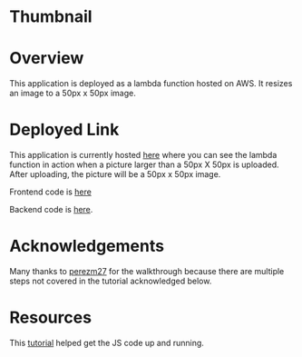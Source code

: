 # Thumbnail

# Overview

This application is deployed as a lambda function hosted on AWS. It resizes an image to a 50px x 50px image.

# Deployed Link

This application is currently hosted [here](http://alltasks.s3-website-us-west-2.amazonaws.com) where you can see the lambda function in action when a picture larger than a 50px X 50px is uploaded. After uploading, the picture will be a 50px x 50px image.

Frontend code is [here](https://github.com/hotandfresh/taskmaster-frontend)

Backend code is [here](https://github.com/hotandfresh/taskmaster).

# Acknowledgements

Many thanks to [perezm27](https://github.com/perezm27) for the walkthrough because there are multiple steps not covered in the tutorial acknowledged below.

# Resources

This [tutorial](https://docs.aws.amazon.com/lambda/latest/dg/with-s3-example.html) helped get the JS code up and running.
